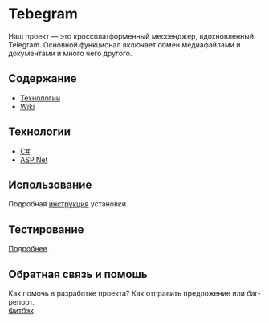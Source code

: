 # Tebegram
Наш проект — это кроссплатформенный мессенджер, вдохновленный Telegram. Основной функционал включает обмен медиафайлами и документами и много чего другого.

## Содержание

- <ins> [Технологии](https://github.com/AWPMasterGames/Tebegram/blob/main/README.md#%D1%82%D0%B5%D1%85%D0%BD%D0%BE%D0%BB%D0%BE%D0%B3%D0%B8%D0%B8)	</ins>
- <ins> [Wiki](https://github.com/AWPMasterGames/Tebegram/wiki)	</ins>

## Технологии

- <ins> C#	</ins>
- <ins> ASP.Net	</ins>

## Использование

Подробная [инструкция](https://github.com/AWPMasterGames/Tebegram/wiki/02_%D0%A3%D1%81%D1%82%D0%B0%D0%BD%D0%BE%D0%B2%D0%BA%D0%B0-%D0%B8-%D0%B7%D0%B0%D0%BF%D1%83%D1%81%D0%BA#%D1%83%D1%81%D1%82%D0%B0%D0%BD%D0%BE%D0%B2%D0%BA%D0%B0) установки.

## Тестирование

[Подробнее](https://github.com/AWPMasterGames/Tebegram/wiki/07_%D0%9A%D0%95%D0%99%D0%A1%D0%AB-%D0%A2%D0%95%D0%A1%D0%A2%D0%9E%D0%92-(%D0%A0%D0%A3%D0%A7%D0%9D%D0%AB%D0%95)).

## Обратная связь и помошь
Как помочь в разработке проекта? Как отправить предложение или баг-репорт.
<br>[Фитбэк](https://docs.google.com/forms/d/e/1FAIpQLSc5bHIBepWwhbfkXFlERIS5FmcU8wjlDdAZgtobFgl0gf7b2w/viewform?usp=dialog).</br>
